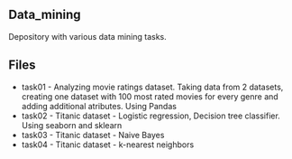 ## Data_mining
Depository with various data mining tasks. 

## Files
- task01 - Analyzing movie ratings dataset. Taking data from 2 datasets, creating one dataset with 100 most rated movies for every genre and adding additional atributes. Using Pandas
- task02 - Titanic dataset - Logistic regression, Decision tree classifier. Using seaborn and sklearn
- task03 - Titanic dataset - Naive Bayes
- task04 - Titanic dataset - k-nearest neighbors
